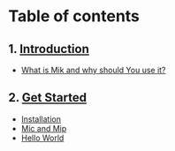 # __Table of contents__

## 1. __[Introduction](01-intro.md)__

* [What is Mik and why should You use it?](01-intro.md#11-what-is-mik-and-why-should-you-use-it)

## 2. __[Get Started](02-get_started.md)__

* [Installation](02-get_started.md#21-installation-guide)
* [Mic and Mip](02-get_started.md#22-mic-and-mip)
* [Hello World](02-get_started.md#23-hello-world)
